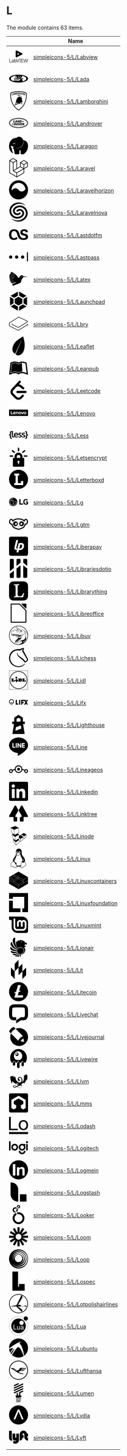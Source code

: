 # L

The module contains 63 items.



| |Name|
|:---:|---|
| ![illustration of simpleicons-5/L/Labview](../../simpleicons-5/L/Labview.png) | [simpleicons-5/L/Labview](../../simpleicons-5/L/Labview.md) |
| ![illustration of simpleicons-5/L/Lada](../../simpleicons-5/L/Lada.png) | [simpleicons-5/L/Lada](../../simpleicons-5/L/Lada.md) |
| ![illustration of simpleicons-5/L/Lamborghini](../../simpleicons-5/L/Lamborghini.png) | [simpleicons-5/L/Lamborghini](../../simpleicons-5/L/Lamborghini.md) |
| ![illustration of simpleicons-5/L/Landrover](../../simpleicons-5/L/Landrover.png) | [simpleicons-5/L/Landrover](../../simpleicons-5/L/Landrover.md) |
| ![illustration of simpleicons-5/L/Laragon](../../simpleicons-5/L/Laragon.png) | [simpleicons-5/L/Laragon](../../simpleicons-5/L/Laragon.md) |
| ![illustration of simpleicons-5/L/Laravel](../../simpleicons-5/L/Laravel.png) | [simpleicons-5/L/Laravel](../../simpleicons-5/L/Laravel.md) |
| ![illustration of simpleicons-5/L/Laravelhorizon](../../simpleicons-5/L/Laravelhorizon.png) | [simpleicons-5/L/Laravelhorizon](../../simpleicons-5/L/Laravelhorizon.md) |
| ![illustration of simpleicons-5/L/Laravelnova](../../simpleicons-5/L/Laravelnova.png) | [simpleicons-5/L/Laravelnova](../../simpleicons-5/L/Laravelnova.md) |
| ![illustration of simpleicons-5/L/Lastdotfm](../../simpleicons-5/L/Lastdotfm.png) | [simpleicons-5/L/Lastdotfm](../../simpleicons-5/L/Lastdotfm.md) |
| ![illustration of simpleicons-5/L/Lastpass](../../simpleicons-5/L/Lastpass.png) | [simpleicons-5/L/Lastpass](../../simpleicons-5/L/Lastpass.md) |
| ![illustration of simpleicons-5/L/Latex](../../simpleicons-5/L/Latex.png) | [simpleicons-5/L/Latex](../../simpleicons-5/L/Latex.md) |
| ![illustration of simpleicons-5/L/Launchpad](../../simpleicons-5/L/Launchpad.png) | [simpleicons-5/L/Launchpad](../../simpleicons-5/L/Launchpad.md) |
| ![illustration of simpleicons-5/L/Lbry](../../simpleicons-5/L/Lbry.png) | [simpleicons-5/L/Lbry](../../simpleicons-5/L/Lbry.md) |
| ![illustration of simpleicons-5/L/Leaflet](../../simpleicons-5/L/Leaflet.png) | [simpleicons-5/L/Leaflet](../../simpleicons-5/L/Leaflet.md) |
| ![illustration of simpleicons-5/L/Leanpub](../../simpleicons-5/L/Leanpub.png) | [simpleicons-5/L/Leanpub](../../simpleicons-5/L/Leanpub.md) |
| ![illustration of simpleicons-5/L/Leetcode](../../simpleicons-5/L/Leetcode.png) | [simpleicons-5/L/Leetcode](../../simpleicons-5/L/Leetcode.md) |
| ![illustration of simpleicons-5/L/Lenovo](../../simpleicons-5/L/Lenovo.png) | [simpleicons-5/L/Lenovo](../../simpleicons-5/L/Lenovo.md) |
| ![illustration of simpleicons-5/L/Less](../../simpleicons-5/L/Less.png) | [simpleicons-5/L/Less](../../simpleicons-5/L/Less.md) |
| ![illustration of simpleicons-5/L/Letsencrypt](../../simpleicons-5/L/Letsencrypt.png) | [simpleicons-5/L/Letsencrypt](../../simpleicons-5/L/Letsencrypt.md) |
| ![illustration of simpleicons-5/L/Letterboxd](../../simpleicons-5/L/Letterboxd.png) | [simpleicons-5/L/Letterboxd](../../simpleicons-5/L/Letterboxd.md) |
| ![illustration of simpleicons-5/L/Lg](../../simpleicons-5/L/Lg.png) | [simpleicons-5/L/Lg](../../simpleicons-5/L/Lg.md) |
| ![illustration of simpleicons-5/L/Lgtm](../../simpleicons-5/L/Lgtm.png) | [simpleicons-5/L/Lgtm](../../simpleicons-5/L/Lgtm.md) |
| ![illustration of simpleicons-5/L/Liberapay](../../simpleicons-5/L/Liberapay.png) | [simpleicons-5/L/Liberapay](../../simpleicons-5/L/Liberapay.md) |
| ![illustration of simpleicons-5/L/Librariesdotio](../../simpleicons-5/L/Librariesdotio.png) | [simpleicons-5/L/Librariesdotio](../../simpleicons-5/L/Librariesdotio.md) |
| ![illustration of simpleicons-5/L/Librarything](../../simpleicons-5/L/Librarything.png) | [simpleicons-5/L/Librarything](../../simpleicons-5/L/Librarything.md) |
| ![illustration of simpleicons-5/L/Libreoffice](../../simpleicons-5/L/Libreoffice.png) | [simpleicons-5/L/Libreoffice](../../simpleicons-5/L/Libreoffice.md) |
| ![illustration of simpleicons-5/L/Libuv](../../simpleicons-5/L/Libuv.png) | [simpleicons-5/L/Libuv](../../simpleicons-5/L/Libuv.md) |
| ![illustration of simpleicons-5/L/Lichess](../../simpleicons-5/L/Lichess.png) | [simpleicons-5/L/Lichess](../../simpleicons-5/L/Lichess.md) |
| ![illustration of simpleicons-5/L/Lidl](../../simpleicons-5/L/Lidl.png) | [simpleicons-5/L/Lidl](../../simpleicons-5/L/Lidl.md) |
| ![illustration of simpleicons-5/L/Lifx](../../simpleicons-5/L/Lifx.png) | [simpleicons-5/L/Lifx](../../simpleicons-5/L/Lifx.md) |
| ![illustration of simpleicons-5/L/Lighthouse](../../simpleicons-5/L/Lighthouse.png) | [simpleicons-5/L/Lighthouse](../../simpleicons-5/L/Lighthouse.md) |
| ![illustration of simpleicons-5/L/Line](../../simpleicons-5/L/Line.png) | [simpleicons-5/L/Line](../../simpleicons-5/L/Line.md) |
| ![illustration of simpleicons-5/L/Lineageos](../../simpleicons-5/L/Lineageos.png) | [simpleicons-5/L/Lineageos](../../simpleicons-5/L/Lineageos.md) |
| ![illustration of simpleicons-5/L/Linkedin](../../simpleicons-5/L/Linkedin.png) | [simpleicons-5/L/Linkedin](../../simpleicons-5/L/Linkedin.md) |
| ![illustration of simpleicons-5/L/Linktree](../../simpleicons-5/L/Linktree.png) | [simpleicons-5/L/Linktree](../../simpleicons-5/L/Linktree.md) |
| ![illustration of simpleicons-5/L/Linode](../../simpleicons-5/L/Linode.png) | [simpleicons-5/L/Linode](../../simpleicons-5/L/Linode.md) |
| ![illustration of simpleicons-5/L/Linux](../../simpleicons-5/L/Linux.png) | [simpleicons-5/L/Linux](../../simpleicons-5/L/Linux.md) |
| ![illustration of simpleicons-5/L/Linuxcontainers](../../simpleicons-5/L/Linuxcontainers.png) | [simpleicons-5/L/Linuxcontainers](../../simpleicons-5/L/Linuxcontainers.md) |
| ![illustration of simpleicons-5/L/Linuxfoundation](../../simpleicons-5/L/Linuxfoundation.png) | [simpleicons-5/L/Linuxfoundation](../../simpleicons-5/L/Linuxfoundation.md) |
| ![illustration of simpleicons-5/L/Linuxmint](../../simpleicons-5/L/Linuxmint.png) | [simpleicons-5/L/Linuxmint](../../simpleicons-5/L/Linuxmint.md) |
| ![illustration of simpleicons-5/L/Lionair](../../simpleicons-5/L/Lionair.png) | [simpleicons-5/L/Lionair](../../simpleicons-5/L/Lionair.md) |
| ![illustration of simpleicons-5/L/Lit](../../simpleicons-5/L/Lit.png) | [simpleicons-5/L/Lit](../../simpleicons-5/L/Lit.md) |
| ![illustration of simpleicons-5/L/Litecoin](../../simpleicons-5/L/Litecoin.png) | [simpleicons-5/L/Litecoin](../../simpleicons-5/L/Litecoin.md) |
| ![illustration of simpleicons-5/L/Livechat](../../simpleicons-5/L/Livechat.png) | [simpleicons-5/L/Livechat](../../simpleicons-5/L/Livechat.md) |
| ![illustration of simpleicons-5/L/Livejournal](../../simpleicons-5/L/Livejournal.png) | [simpleicons-5/L/Livejournal](../../simpleicons-5/L/Livejournal.md) |
| ![illustration of simpleicons-5/L/Livewire](../../simpleicons-5/L/Livewire.png) | [simpleicons-5/L/Livewire](../../simpleicons-5/L/Livewire.md) |
| ![illustration of simpleicons-5/L/Llvm](../../simpleicons-5/L/Llvm.png) | [simpleicons-5/L/Llvm](../../simpleicons-5/L/Llvm.md) |
| ![illustration of simpleicons-5/L/Lmms](../../simpleicons-5/L/Lmms.png) | [simpleicons-5/L/Lmms](../../simpleicons-5/L/Lmms.md) |
| ![illustration of simpleicons-5/L/Lodash](../../simpleicons-5/L/Lodash.png) | [simpleicons-5/L/Lodash](../../simpleicons-5/L/Lodash.md) |
| ![illustration of simpleicons-5/L/Logitech](../../simpleicons-5/L/Logitech.png) | [simpleicons-5/L/Logitech](../../simpleicons-5/L/Logitech.md) |
| ![illustration of simpleicons-5/L/Logmein](../../simpleicons-5/L/Logmein.png) | [simpleicons-5/L/Logmein](../../simpleicons-5/L/Logmein.md) |
| ![illustration of simpleicons-5/L/Logstash](../../simpleicons-5/L/Logstash.png) | [simpleicons-5/L/Logstash](../../simpleicons-5/L/Logstash.md) |
| ![illustration of simpleicons-5/L/Looker](../../simpleicons-5/L/Looker.png) | [simpleicons-5/L/Looker](../../simpleicons-5/L/Looker.md) |
| ![illustration of simpleicons-5/L/Loom](../../simpleicons-5/L/Loom.png) | [simpleicons-5/L/Loom](../../simpleicons-5/L/Loom.md) |
| ![illustration of simpleicons-5/L/Loop](../../simpleicons-5/L/Loop.png) | [simpleicons-5/L/Loop](../../simpleicons-5/L/Loop.md) |
| ![illustration of simpleicons-5/L/Lospec](../../simpleicons-5/L/Lospec.png) | [simpleicons-5/L/Lospec](../../simpleicons-5/L/Lospec.md) |
| ![illustration of simpleicons-5/L/Lotpolishairlines](../../simpleicons-5/L/Lotpolishairlines.png) | [simpleicons-5/L/Lotpolishairlines](../../simpleicons-5/L/Lotpolishairlines.md) |
| ![illustration of simpleicons-5/L/Lua](../../simpleicons-5/L/Lua.png) | [simpleicons-5/L/Lua](../../simpleicons-5/L/Lua.md) |
| ![illustration of simpleicons-5/L/Lubuntu](../../simpleicons-5/L/Lubuntu.png) | [simpleicons-5/L/Lubuntu](../../simpleicons-5/L/Lubuntu.md) |
| ![illustration of simpleicons-5/L/Lufthansa](../../simpleicons-5/L/Lufthansa.png) | [simpleicons-5/L/Lufthansa](../../simpleicons-5/L/Lufthansa.md) |
| ![illustration of simpleicons-5/L/Lumen](../../simpleicons-5/L/Lumen.png) | [simpleicons-5/L/Lumen](../../simpleicons-5/L/Lumen.md) |
| ![illustration of simpleicons-5/L/Lydia](../../simpleicons-5/L/Lydia.png) | [simpleicons-5/L/Lydia](../../simpleicons-5/L/Lydia.md) |
| ![illustration of simpleicons-5/L/Lyft](../../simpleicons-5/L/Lyft.png) | [simpleicons-5/L/Lyft](../../simpleicons-5/L/Lyft.md) |



